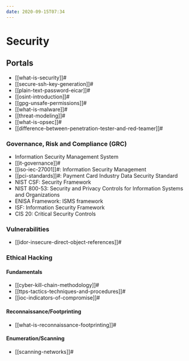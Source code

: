 ```yaml
---
date: 2020-09-15T07:34
---
```


Security
========

Portals
-------

-   [[what-is-security]]#
-   [[secure-ssh-key-generation]]#
-   [[plain-text-password-eicar]]#
-   [[osint-introduction]]#
-   [[gpg-unsafe-permissions]]#
-   [[what-is-malware]]#
-   [[threat-modeling]]#
-   [[what-is-opsec]]#
-   [[difference-between-penetration-tester-and-red-teamer]]#

### Governance, Risk and Compliance (GRC)

-   Information Security Management System
-   [[it-governance]]#
-   [[iso-iec-27001]]#: Information Security Management
-   [[pci-standards]]#: Payment Card Industry Data Security
    Standard
-   NIST CSF: Security Framework
-   NIST 800-53: Security and Privacy Controls for Information Systems
    and Organizations
-   ENISA Framework: ISMS framework
-   ISF: Information Security Framework
-   CIS 20: Critical Security Controls

### Vulnerabilities

-   [[idor-insecure-direct-object-references]]#

### Ethical Hacking

#### Fundamentals

-   [[cyber-kill-chain-methodology]]#
-   [[ttps-tactics-techniques-and-procedures]]#
-   [[ioc-indicators-of-compromise]]#

#### Reconnaissance/Footprinting

-   [[what-is-reconnaissance-footprinting]]#

#### Enumeration/Scanning

-   [[scanning-networks]]#
